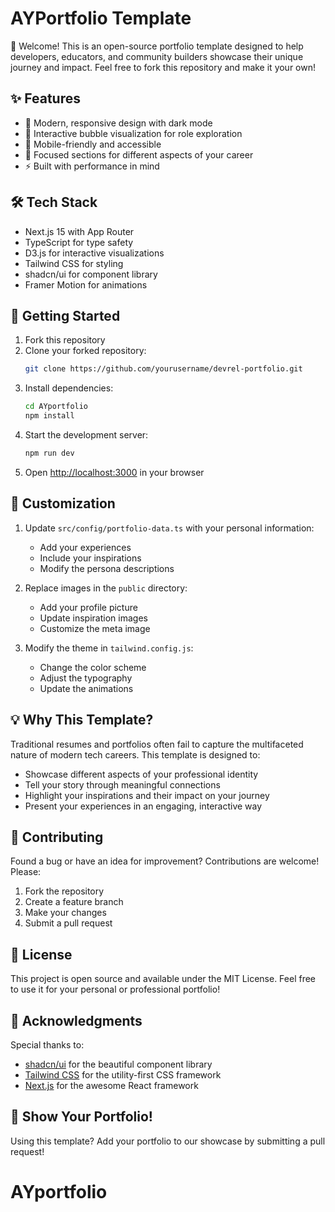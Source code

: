 # AYPortfolio Template

👋 Welcome! This is an open-source portfolio template designed to help developers, educators, and community builders showcase their unique journey and impact. Feel free to fork this repository and make it your own!

## ✨ Features

- 🎨 Modern, responsive design with dark mode
- 🔄 Interactive bubble visualization for role exploration
- 📱 Mobile-friendly and accessible
- 🎯 Focused sections for different aspects of your career
- ⚡️ Built with performance in mind

## 🛠 Tech Stack

- Next.js 15 with App Router
- TypeScript for type safety
- D3.js for interactive visualizations
- Tailwind CSS for styling
- shadcn/ui for component library
- Framer Motion for animations

## 🚀 Getting Started

1. Fork this repository
2. Clone your forked repository:
   ```bash
   git clone https://github.com/yourusername/devrel-portfolio.git
   ```
3. Install dependencies:
   ```bash
   cd AYportfolio
   npm install
   ```
4. Start the development server:
   ```bash
   npm run dev
   ```
5. Open [http://localhost:3000](http://localhost:3000) in your browser

## 📝 Customization

1. Update `src/config/portfolio-data.ts` with your personal information:
   - Add your experiences
   - Include your inspirations
   - Modify the persona descriptions

2. Replace images in the `public` directory:
   - Add your profile picture
   - Update inspiration images
   - Customize the meta image

3. Modify the theme in `tailwind.config.js`:
   - Change the color scheme
   - Adjust the typography
   - Update the animations

## 💡 Why This Template?

Traditional resumes and portfolios often fail to capture the multifaceted nature of modern tech careers. This template is designed to:

- Showcase different aspects of your professional identity
- Tell your story through meaningful connections
- Highlight your inspirations and their impact on your journey
- Present your experiences in an engaging, interactive way

## 🤝 Contributing

Found a bug or have an idea for improvement? Contributions are welcome! Please:

1. Fork the repository
2. Create a feature branch
3. Make your changes
4. Submit a pull request

## 📄 License

This project is open source and available under the MIT License. Feel free to use it for your personal or professional portfolio!

## 🙏 Acknowledgments

Special thanks to:
- [shadcn/ui](https://ui.shadcn.com/) for the beautiful component library
- [Tailwind CSS](https://tailwindcss.com/) for the utility-first CSS framework
- [Next.js](https://nextjs.org/) for the awesome React framework

## 🌟 Show Your Portfolio!

Using this template? Add your portfolio to our showcase by submitting a pull request!
# AYportfolio

